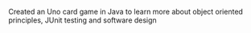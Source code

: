 Created an Uno card game in Java to learn more about object oriented principles, JUnit testing and software design